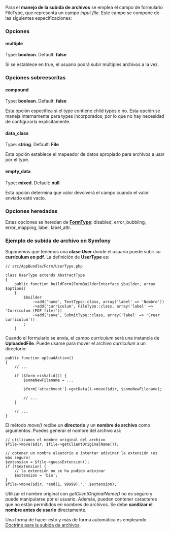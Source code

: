 Para el **manejo de la subida de archivos** se emplea el campo de formulario FileType, que representa un campo _input file_. Este campo se compone de las siguientes especificaciones:

### Opciones

#### multiple

Type: **boolean**. Default: **false**

Si se establece en true, el usuario podrá subir múltiples archivos a la vez.

### Opciones sobreescritas

#### compound

Type: **boolean**. Default: **false**

Esta opción especifica si el type contiene child types o no. Esta opción se maneja internamente para types incorporados, por lo que no hay necesidad de configurarla explícitamente.

#### data_class

Type: **string**. Default: **File**

Esta opción establece el mapeador de datos apropiado para archivos a usar por el type.

#### empty_data

Type: **mixed**. Default: **null**

Esta opción determina que valor devolverá el campo cuando el valor enviado esté vacío.

### Opciones heredadas

Estas opciones se heredan de **[FormType](http://symfony.com/doc/current/reference/forms/types/form.html)**: disabled, error_bubbling, error_mapping, label, label_attr.

### Ejemplo de subida de archivo en Symfony

Suponemos que tenemos una **clase User** donde el usuario puede subir su **currículum en pdf**. La definición de **UserType** es:

```
// src/AppBundle/Form/UserType.php

class UserType extends AbstractType
{
    public function buildForm(FormBuilderInterface $builder, array $options)
    {
        $builder
            ->add('name', TextType::class, array('label' => 'Nombre'))
            ->add('curriculum', FileType::class, array('label' => 'Currículum (PDF file)'))
            ->add('save', SubmitType::class, array('label' => 'Crear curriculum'))
        ;
    }
```

Cuando el formulario se envía, el campo _curriculum_ será una instancia de **UploadedFile**. Puede usarse para mover el archivo _curriculum_ a un directorio:

```
public function uploadAction()
{
    // ...

    if ($form->isValid()) {
        $someNewFilename = ...

        $form['attachment']->getData()->move($dir, $someNewFilename);

        // ...
    }

    // ...
}
```

El método _move()_ recibe un **directorio** y un **nombre de archivo** como argumentos. Puedes generar el nombre del archivo así:

```
// utilizamos el nombre original del archivo
$file->move($dir, $file->getClientOriginalName());

// obtener un nombre aleatorio e intentar adivinar la extensión (es más seguro)
$extension = $file->guessExtension();
if (!$extension) {
    // la extensión no se ha podido adivinar
    $extension = 'bin';
}
$file->move($dir, rand(1, 99999).'.'.$extension);
```

Utilizar el nombre original con _getClientOriginalName()_ no es seguro y puede manipularse por el usuario. Además, pueden contener caracteres que no están permitidos en nombres de archivos. Se debe **sanitizar el nombre antes de usarlo** directamente.

Una forma de hacer esto y más de forma automática es empleando [Doctrine para la subida de archivos](http://diego.com.es/subida-de-archivos-en-doctrine).